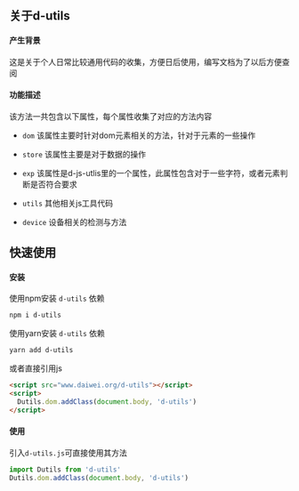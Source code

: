 ## 关于d-utils

#### 产生背景
这是关于个人日常比较通用代码的收集，方便日后使用，编写文档为了以后方便查阅

#### 功能描述
该方法一共包含以下属性，每个属性收集了对应的方法内容

- `dom`
  该属性主要时针对dom元素相关的方法，针对于元素的一些操作

- `store`
  该属性主要是对于数据的操作

- `exp`
  该属性是d-js-utlis里的一个属性，此属性包含对于一些字符，或者元素判断是否符合要求

- `utils`
  其他相关js工具代码

- `device`
  设备相关的检测与方法

## 快速使用
#### 安装
使用npm安装 `d-utils` 依赖
```bash
npm i d-utils
```

使用yarn安装 `d-utils` 依赖
```bash
yarn add d-utils
```

或者直接引用js
```html
<script src="www.daiwei.org/d-utils"></script>
<script>
  Dutils.dom.addClass(document.body, 'd-utils')
</script>
```

#### 使用
引入`d-utils.js`可直接使用其方法
```js
import Dutils from 'd-utils'
Dutils.dom.addClass(document.body, 'd-utils')
```

